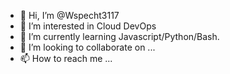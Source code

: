 - 👋 Hi, I’m @Wspecht3117
- 👀 I’m interested in Cloud DevOps
- 🌱 I’m currently learning Javascript/Python/Bash.
- 💞️ I’m looking to collaborate on ...
- 📫 How to reach me ...

<!---
Wspecht3117/Wspecht3117 is a ✨ special ✨ repository because its `README.md` (this file) appears on your GitHub profile.
You can click the Preview link to take a look at your changes.
--->
